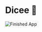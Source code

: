 


# Dicee 🎲




![Finished App](https://github.com/londonappbrewery/Images/blob/master/dicee-demo.gif)



